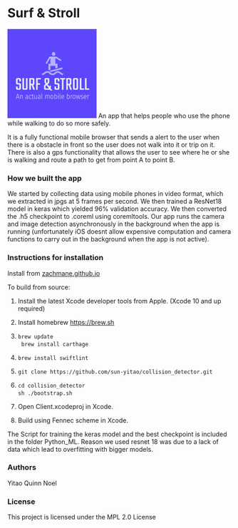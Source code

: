 # Surf & Stroll
<img src="https://github.com/sun-yitao/SurfnStroll/blob/master/logo.png" alt="logo" width="200" height="200"/>
An app that helps people who use the phone while walking to do so more safely. 

It is a fully functional mobile browser that sends a alert to the user when there is a obstacle in front so the user does not walk into it or trip on it. There is also a gps functionality that allows the user to see where he or she is walking and route a path to get from point A to point B. 

### How we built the app
We started by collecting data using mobile phones in video format, which we extracted in jpgs at 5 frames per second. We then trained a ResNet18 model in keras which yielded 96% validation accuracy. We then converted the .h5 checkpoint to .coreml using coremltools. Our app runs the camera and image detection asynchronously in the background when the app is running (unfortunately iOS doesnt allow expensive computation and camera functions to carry out in the background when the app is not active).

### Instructions for installation
Install from [zachmane.github.io](zachmane.github.io)

To build from source:
1. Install the latest Xcode developer tools from Apple. (Xcode 10 and up required)
    
2. Install homebrew https://brew.sh
    
3. ```brew update``` <br />
  ``` brew install carthage```  <br />
5. ```brew install swiftlint``` <br />
6. ```git clone https://github.com/sun-yitao/collision_detector.git``` <br />
7. ```cd collision_detector``` <br /> 
   ```sh ./bootstrap.sh``` <br />
8. Open Client.xcodeproj in Xcode.
9. Build using Fennec scheme in Xcode.

The Script for training the keras model and the best checkpoint is included in the folder Python_ML. Reason we used resnet 18 was due to a lack of data which lead to overfitting with bigger models.

### Authors

Yitao
Quinn
Noel
    
### License

This project is licensed under the MPL 2.0 License
